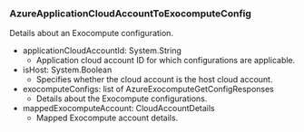 ### AzureApplicationCloudAccountToExocomputeConfig
Details about an Exocompute configuration.

- applicationCloudAccountId: System.String
  - Application cloud account ID for which configurations are applicable.
- isHost: System.Boolean
  - Specifies whether the cloud account is the host cloud account.
- exocomputeConfigs: list of AzureExocomputeGetConfigResponses
  - Details about the Exocompute configurations.
- mappedExocomputeAccount: CloudAccountDetails
  - Mapped Exocompute account details.
